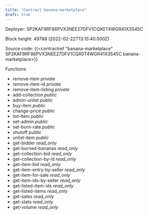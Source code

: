 ```yaml
---
title: "Contract banana-marketplace"
draft: true
---
```

Deployer: SP2KAF9RF86PVX3NEE27DFV1CQX0T4WGR41X3S45C


 



Block height: 49788 (2022-02-22T13:15:40.000Z)

Source code: {{<contractref "banana-marketplace" SP2KAF9RF86PVX3NEE27DFV1CQX0T4WGR41X3S45C banana-marketplace>}}

Functions:

* remove-item _private_
* remove-item-id _private_
* remove-item-listing _private_
* add-collection _public_
* admin-unlist _public_
* buy-item _public_
* change-price _public_
* list-item _public_
* set-admin _public_
* set-burn-rate _public_
* shutoff _public_
* unlist-item _public_
* get-bidder _read_only_
* get-burned-bananas _read_only_
* get-collection-bid _read_only_
* get-collection-by-id _read_only_
* get-item-bid _read_only_
* get-item-entry-by-seller _read_only_
* get-item-for-sale _read_only_
* get-item-ids-by-seller _read_only_
* get-listed-item-ids _read_only_
* get-listed-items _read_only_
* get-sales _read_only_
* get-stats _read_only_
* get-volume _read_only_
